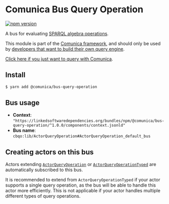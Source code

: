 # Comunica Bus Query Operation

[![npm version](https://badge.fury.io/js/%40comunica%2Fbus-query-operation.svg)](https://www.npmjs.com/package/@comunica/bus-query-operation)

A bus for evaluating [SPARQL algebra operations](https://comunica.dev/docs/modify/advanced/algebra/).

This module is part of the [Comunica framework](https://github.com/comunica/comunica),
and should only be used by [developers that want to build their own query engine](https://comunica.dev/docs/modify/).

[Click here if you just want to query with Comunica](https://comunica.dev/docs/query/).

## Install

```bash
$ yarn add @comunica/bus-query-operation
```

## Bus usage

* **Context**: `"https://linkedsoftwaredependencies.org/bundles/npm/@comunica/bus-query-operation/^1.0.0/components/context.jsonld"`
* **Bus name**: `cbqo:lib/ActorQueryOperation#ActorQueryOperation_default_bus`

## Creating actors on this bus

Actors extending [`ActorQueryOperation`](https://comunica.github.io/comunica/classes/bus_query_operation.actorqueryoperation.html) or [`ActorQueryOperationTyped`](https://comunica.github.io/comunica/classes/bus_query_operation.actorqueryoperationtyped.html) are automatically subscribed to this bus.

It is recommended to extend from `ActorQueryOperationTyped` if your actor supports a single query operation,
as the bus will be able to handle this actor more efficiently.
This is not applicable if your actor handles multiple different types of query operations.
